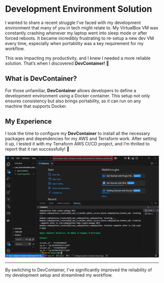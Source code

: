 # Development Environment Solution

I wanted to share a recent struggle I've faced with my development environment that many of you in tech might relate to. My VirtualBox VM was constantly crashing whenever my laptop went into sleep mode or after forced reboots. It became incredibly frustrating to re-setup a new dev VM every time, especially when portability was a key requirement for my workflow.

This was impacting my productivity, and I knew I needed a more reliable solution. That’s when I discovered **DevContainer!** 🚀 

## What is DevContainer?

For those unfamiliar, **DevContainer** allows developers to define a development environment using a Docker container. This setup not only ensures consistency but also brings portability, as it can run on any machine that supports Docker.

## My Experience

I took the time to configure my **DevContainer** to install all the necessary packages and dependencies for my AWS and Terraform work. After setting it up, I tested it with my Terraform AWS CI/CD project, and I’m thrilled to report that it ran successfully! 🎉

![Development Environment Screenshot](/markdown/Screenshot%202024-12-26%20215355.png)

---

By switching to DevContainer, I've significantly improved the reliability of my development setup and streamlined my workflow.

